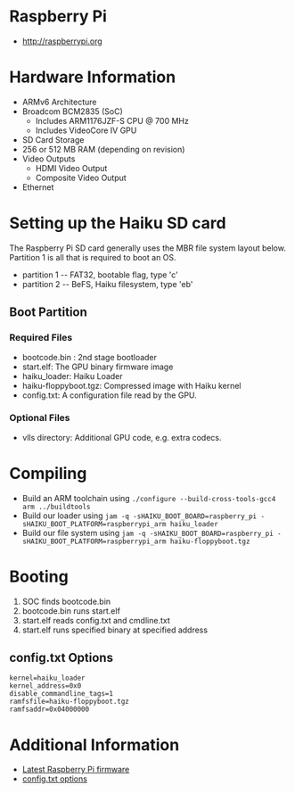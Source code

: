 # Raspberry Pi
* http://raspberrypi.org

# Hardware Information

* ARMv6 Architecture
* Broadcom BCM2835 (SoC)
  * Includes ARM1176JZF-S CPU @ 700 MHz
  * Includes VideoCore IV GPU
* SD Card Storage
* 256 or 512 MB RAM (depending on revision)
* Video Outputs
  * HDMI Video Output
  * Composite Video Output
* Ethernet

# Setting up the Haiku SD card

The Raspberry Pi SD card generally uses the MBR file system layout below. Partition 1 is all that is required to boot an OS.

*  partition 1 -- FAT32, bootable flag, type 'c'
*  partition 2 -- BeFS, Haiku filesystem, type 'eb'

## Boot Partition

### Required Files

*  bootcode.bin : 2nd stage bootloader
*  start.elf: The GPU binary firmware image
*  haiku_loader: Haiku Loader
*  haiku-floppyboot.tgz: Compressed image with Haiku kernel
*  config.txt: A configuration file read by the GPU.

### Optional Files

*  vlls directory: Additional GPU code, e.g. extra codecs.

# Compiling

*  Build an ARM toolchain using `./configure --build-cross-tools-gcc4 arm ../buildtools`
*  Build our loader using `jam -q -sHAIKU_BOOT_BOARD=raspberry_pi -sHAIKU_BOOT_PLATFORM=raspberrypi_arm haiku_loader`
*  Build our file system using `jam -q -sHAIKU_BOOT_BOARD=raspberry_pi -sHAIKU_BOOT_PLATFORM=raspberrypi_arm haiku-floppyboot.tgz`

# Booting

1. SOC finds bootcode.bin
2. bootcode.bin runs start.elf
2. start.elf reads config.txt and cmdline.txt
3. start.elf runs specified binary at specified address

## config.txt Options

    kernel=haiku_loader
    kernel_address=0x0
    disable_commandline_tags=1
    ramfsfile=haiku-floppyboot.tgz
    ramfsaddr=0x04000000

# Additional Information

* [Latest Raspberry Pi firmware](http://github.com/raspberrypi/firmware/tree/master/boot)
* [config.txt options](http://www.elinux.org/RPiconfig)

